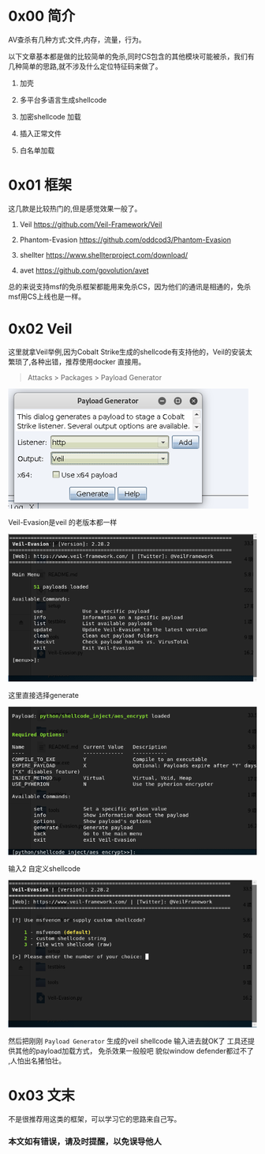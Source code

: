 # 0x00 简介

AV查杀有几种方式:文件,内存，流量，行为。

以下文章基本都是做的比较简单的免杀,同时CS包含的其他模块可能被杀，我们有几种简单的思路,就不涉及什么定位特征码来做了。

1. 加壳

2. 多平台多语言生成shellcode

3. 加密shellcode 加载

4. 插入正常文件

5. 白名单加载






# 0x01 框架

这几款是比较热门的,但是感觉效果一般了。

1. Veil https://github.com/Veil-Framework/Veil

2. Phantom-Evasion  https://github.com/oddcod3/Phantom-Evasion

3. shellter  https://www.shellterproject.com/download/

4. avet  https://github.com/govolution/avet

总的来说支持msf的免杀框架都能用来免杀CS，因为他们的通讯是相通的，免杀msf用CS上线也是一样。


# 0x02 Veil


这里就拿Veil举例,因为Cobalt Strike生成的shellcode有支持他的，Veil的安装太繁琐了,各种出错，推荐使用docker 直接用。

>Attacks > Packages > Payload Generator


![Cobalt Strike ](./img/2.1.1.png)


Veil-Evasion是veil 的老版本都一样


![Cobalt Strike ](./img/2.1.2.png)

这里直接选择generate

![Cobalt Strike ](./img/2.1.3.png)

输入2 自定义shellcode

![Cobalt Strike ](./img/2.1.4.png)


然后把刚刚 `Payload Generator` 生成的veil shellcode 输入进去就OK了  工具还提供其他的payload加载方式，
免杀效果一般般吧 貌似window defender都过不了 ,人怕出名猪怕壮。


# 0x03 文末

不是很推荐用这类的框架，可以学习它的思路来自己写。

### 本文如有错误，请及时提醒，以免误导他人
